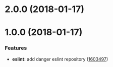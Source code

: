 <a name="2.0.0"></a>
# 2.0.0 (2018-01-17)



<a name="1.0.0"></a>
# 1.0.0 (2018-01-17)


### Features

* **eslint:** add danger eslint repository ([1603497](https://github.com/tychota/taiichi/commit/1603497))



